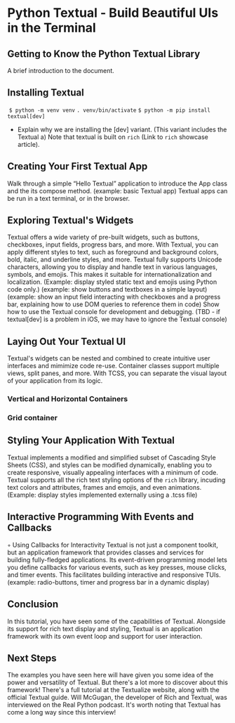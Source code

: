# Python Textual - Build Beautiful UIs in the Terminal

## Getting to Know the Python Textual Library

A brief introduction to the document.

## Installing Textual
 `$ python -m venv venv`
`. venv/bin/activate`
`$ python -m pip install textual[dev]`
- Explain why we are installing the [dev] variant. (This variant includes the Textual a)
 Note that textual is built on `rich` (Link to `rich` showcase article).

## Creating Your First Textual App
Walk through a simple “Hello Textual” application to introduce the App class and the its compose method.
(example: basic Textual app)
Textual apps can be run in a text terminal, or in the browser.

## Exploring Textual's Widgets
Textual offers a wide variety of pre-built widgets, such as buttons, checkboxes, input fields, progress bars, and more.
 With Textual, you can apply different styles to text, such as foreground and background colors, bold, italic, and underline styles, and more. Textual fully supports Unicode characters, allowing you to display and handle text in various languages, symbols, and emojis. This makes it suitable for internationalization and localization.
(Example: display styled static text and emojis using Python code only.)
(example: show buttons and textboxes in a simple layout)
(example: show an input field interacting with checkboxes and a progress bar, explaining  how to use DOM queries to reference them in code)
Show how to use the Textual console for development and debugging. (TBD - if textual[dev] is a problem in iOS, we may have to ignore the Textual console)

## Laying Out Your Textual UI
Textual's widgets can be nested and combined to create intuitive user interfaces and mimimize code re-use. Container classes support multiple views, split panes, and more. With TCSS, you can separate the visual layout of your application from its logic. 
### Vertical and Horizontal Containers
### Grid container    

## Styling Your Application With Textual
Textual implements a modified and simplified subset of Cascading Style Sheets (CSS), and styles can be modified dynamically, enabling you to create responsive, visually appealing interfaces with a minimum of code. Textual supports all the rich text styling options of the `rich` library, incuding text colors and attributes, frames and emojis, and even animations.  
(Example: display styles implemented externally using a .tcss file)

## Interactive Programming With Events and Callbacks
◦ Using Callbacks for Interactivity
Textual is not just a component toolkit, but an application framework that provides classes and services for building fully-fledged applications. Its event-driven programming model lets you define callbacks for various events, such as key presses, mouse clicks, and timer events. This facilitates building interactive and responsive TUIs.
(example: radio-buttons, timer  and progress bar in a dynamic display)

## Conclusion
In this tutorial, you have seen some of the capabilities of Textual. Alongside its support for rich text display and styling, Textual is an application framework with its own event loop and support for user interaction.

## Next Steps
The examples you have seen here will have given you some idea of the power and versatility of Textual. But there's a lot more to discover about this framework! There's a full tutorial at the Textualize website, along with the official Textual guide. Will McGugan, the developer of Rich and Textual, was interviewed on the Real Python podcast. It's worth noting that Textual has come a long way since this interview!

